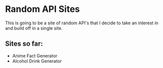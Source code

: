 # Random API Sites

This is going to be a site of random API's that I decide to take an interest in and build off in a single site.

## Sites so far:

- Anime Fact Generator
- Alcohol Drink Generator
